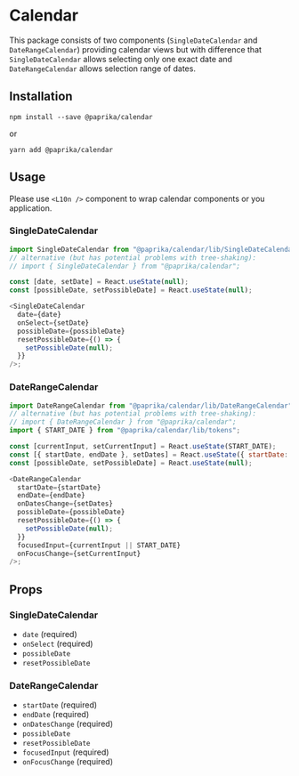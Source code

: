 # Calendar

This package consists of two components (`SingleDateCalendar` and `DateRangeCalendar`) providing calendar views but with difference that `SingleDateCalendar` allows selecting only one exact date and `DateRangeCalendar` allows selection range of dates.

## Installation

```shell
npm install --save @paprika/calendar
```

or

```shell
yarn add @paprika/calendar
```

## Usage

Please use `<L10n />` component to wrap calendar components or you application.

### SingleDateCalendar

```js
import SingleDateCalendar from "@paprika/calendar/lib/SingleDateCalendar";
// alternative (but has potential problems with tree-shaking):
// import { SingleDateCalendar } from "@paprika/calendar";

const [date, setDate] = React.useState(null);
const [possibleDate, setPossibleDate] = React.useState(null);

<SingleDateCalendar
  date={date}
  onSelect={setDate}
  possibleDate={possibleDate}
  resetPossibleDate={() => {
    setPossibleDate(null);
  }}
/>;
```

### DateRangeCalendar

```js
import DateRangeCalendar from "@paprika/calendar/lib/DateRangeCalendar";
// alternative (but has potential problems with tree-shaking):
// import { DateRangeCalendar } from "@paprika/calendar";
import { START_DATE } from "@paprika/calendar/lib/tokens";

const [currentInput, setCurrentInput] = React.useState(START_DATE);
const [{ startDate, endDate }, setDates] = React.useState({ startDate: null, endDate: null });
const [possibleDate, setPossibleDate] = React.useState(null);

<DateRangeCalendar
  startDate={startDate}
  endDate={endDate}
  onDatesChange={setDates}
  possibleDate={possibleDate}
  resetPossibleDate={() => {
    setPossibleDate(null);
  }}
  focusedInput={currentInput || START_DATE}
  onFocusChange={setCurrentInput}
/>;
```

## Props

### SingleDateCalendar

- `date` (required)
- `onSelect` (required)
- `possibleDate`
- `resetPossibleDate`

### DateRangeCalendar

- `startDate` (required)
- `endDate` (required)
- `onDatesChange` (required)
- `possibleDate`
- `resetPossibleDate`
- `focusedInput` (required)
- `onFocusChange` (required)

